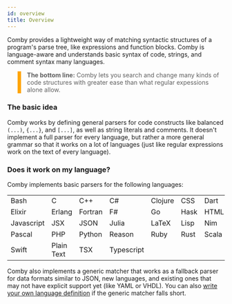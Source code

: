 ```yaml
---
id: overview
title: Overview
---
```


Comby provides a lightweight way of matching syntactic structures of a program's
parse tree, like expressions and function blocks. Comby is language-aware and
understands basic syntax of code, strings, and comment syntax many languages.

<style>
blockquote {
    background-color:#00000000;
    border-left: 8px solid #ffa504;
}
</style>

> **The bottom line:** Comby lets you search and change many kinds of code structures with
greater ease than what regular expessions alone allow.


### The basic idea

Comby works by defining general parsers for code constructs like balanced `(...)`,
`{...}`, and `[...]`, as well as string literals and comments. It doesn't
implement a full parser for every language, but rather a more general grammar so
that it works on a lot of languages (just like regular expressions work on the
text of every language).

### Does it work on my language?

Comby implements basic parsers for the
following languages:

<style>
table {
    margin-left:auto;
    margin-right:auto;
}
table thead {
 visibility: collapse;
}
table td {
    border: none;
}
table tr:nth-child(2n) {
  background-color: transparent;
}

</style>


|            |            |         |            |         |      |       |       |
|------------|------------|---------|------------|---------|------|-------|-------|
| Bash       | C          | C++     | C#         | Clojure | CSS  | Dart  | Elm   |
| Elixir     | Erlang     | Fortran | F#         | Go      | Hask | HTML  | Java  |
| Javascript | JSX        | JSON    | Julia      | LaTeX   | Lisp | Nim   | OCaml |
| Pascal     | PHP        | Python  | Reason     | Ruby    | Rust | Scala | SQL   |
| Swift      | Plain Text | TSX     | Typescript |         |      |       |       |

Comby also implements a generic matcher that works as a fallback parser for data
formats similar to JSON, new languages, and existing ones that may not have
explicit support yet (like YAML or VHDL). You can also
[write your own language definition](advanced-usage#custom-language-definitions)
if the generic matcher falls short.
